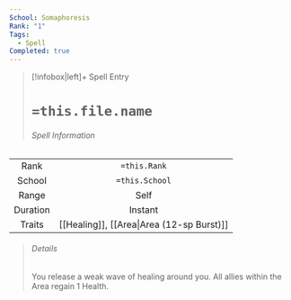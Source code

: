 ```yaml
---
School: Somaphoresis
Rank: "1"
Tags:
  - Spell
Completed: true
---
```

> [!infobox|left]+ Spell Entry
> # `=this.file.name`
> ###### Spell Information
|          |                 |
|:--------:|:---------------:|
|   Rank   |  `=this.Rank`   |
|  School  | `=this.School`  |
|  Range   | Self |
| Duration |     Instant     |
|  Traits  |   [[Healing]], [[Area\|Area (12-sp Burst)]]   |
> ###### *Details*
> You release a weak wave of healing around you. All allies within the Area regain 1 Health.
